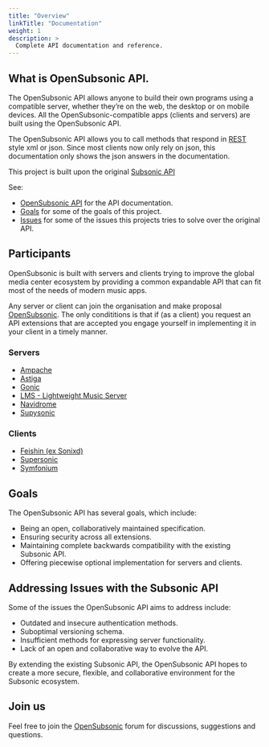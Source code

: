 ```yaml
---
title: "Overview"
linkTitle: "Documentation"
weight: 1
description: >
  Complete API documentation and reference.
---
```


## What is OpenSubsonic API.

The OpenSubsonic API allows anyone to build their own programs using a compatible server, whether they’re on the web, the desktop or on mobile devices. All the OpenSubsonic-compatible apps (clients and servers) are built using the OpenSubsonic API.

The OpenSubsonic API allows you to call methods that respond in [REST](http://en.wikipedia.org/wiki/Representational_State_Transfer) style xml or json. Since most clients now only rely on json, this documentation only shows the json answers in the documentation.

This project is built upon the original [Subsonic API](https://www.subsonic.org/pages/api.jsp)

See:

- [OpenSubsonic API](./opensubsonic-api) for the API documentation.
- [Goals](#goals) for some of the goals of this project.
- [Issues](#addressing-issues-with-the-subsonic-api) for some of the issues this projects tries to solve over the original API.

## Participants

OpenSubsonic is built with servers and clients trying to improve the global media center ecosystem by providing a common expandable API that can fit most of the needs of modern music apps.

Any server or client can join the organisation and make proposal [OpenSubsonic](https://github.com/opensubsonic/open-subsonic-api/discussions). The only condititions is that if (as a client) you request an API extensions that are accepted you engage yourself in implementing it in your client in a timely manner.

### Servers

- [Ampache](https://ampache.org/)
- [Astiga](https://asti.ga)
- [Gonic](https://github.com/sentriz/gonic)
- [LMS - Lightweight Music Server](https://github.com/epoupon/lms)
- [Navidrome](https://www.navidrome.org/)
- [Supysonic](https://github.com/spl0k/supysonic)

### Clients

- [Feishin (ex Sonixd)](https://github.com/jeffvli/feishin)
- [Supersonic](https://github.com/dweymouth/supersonic)
- [Symfonium](https://symfonium.app/)

## Goals

The OpenSubsonic API has several goals, which include:

- Being an open, collaboratively maintained specification.
- Ensuring security across all extensions.
- Maintaining complete backwards compatibility with the existing Subsonic API.
- Offering piecewise optional implementation for servers and clients.

## Addressing Issues with the Subsonic API

Some of the issues the OpenSubsonic API aims to address include:

- Outdated and insecure authentication methods.
- Suboptimal versioning schema.
- Insufficient methods for expressing server functionality.
- Lack of an open and collaborative way to evolve the API.

By extending the existing Subsonic API, the OpenSubsonic API hopes to create a more secure, flexible, and collaborative environment for the Subsonic ecosystem.

## Join us

Feel free to join the [OpenSubsonic](https://github.com/opensubsonic/open-subsonic-api/discussions) forum for discussions, suggestions and questions.

